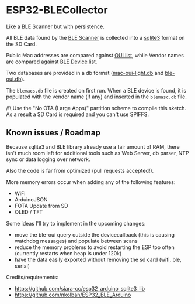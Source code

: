 # ESP32-BLECollector

Like a BLE Scanner but with persistence.

All BLE data found by the [BLE Scanner](https://github.com/nkolban/ESP32_BLE_Arduino) is collected into a [sqlite3](https://github.com/siara-cc/esp32_arduino_sqlite3_lib) format on the SD Card.

Public Mac addresses are compared against [OUI list](https://code.wireshark.org/review/gitweb?p=wireshark.git;a=blob_plain;f=manuf), while Vendor names are compared against [BLE Device list](https://www.bluetooth.com/specifications/assigned-numbers/company-identifiers).

Two databases are provided in a db format ([mac-oui-light.db](https://github.com/tobozo/ESP32-BLECollector/blob/master/SD/mac-oui-light.db) and [ble-oui.db](https://github.com/tobozo/ESP32-BLECollector/blob/master/SD/ble-oui.db)).

The `blemacs.db` file is created on first run.
When a BLE device is found, it is populated with the vendor name (if any) and inserted in the `blemasc.db` file.


/!\ Use the "No OTA (Large Apps)" partition scheme to compile this sketch.
As a result a SD Card is required and you can't use SPIFFS.

Known issues / Roadmap
----------------------

Because sqlite3 and BLE library already use a fair amount of RAM, there isn't much room left for additional tools such as Web Server, db parser, NTP sync or data logging over network.

Also the code is far from optimized (pull requests accepted!).

More memory errors occur when adding any of the following features:

- WiFi
- ArduinoJSON
- FOTA Update from SD
- OLED / TFT

Some ideas I'll try to implement in the upcoming changes:

- move the ble-oui query outside the devicecallback (this is causing watchdog messages) and populate between scans
- reduce the memory problems to avoid restarting the ESP too often (currently restarts when heap is under 120k)
- have the data easily exported without removing the sd card (wifi, ble, serial)

Credits/requirements:

- https://github.com/siara-cc/esp32_arduino_sqlite3_lib
- https://github.com/nkolban/ESP32_BLE_Arduino
